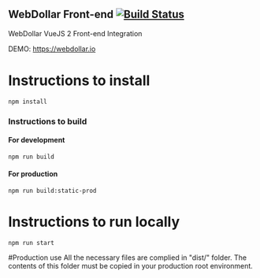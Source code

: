 ## WebDollar Front-end [![Build Status](https://travis-ci.org/WebDollar/vue-Frontend.svg?branch=master)](https://travis-ci.org/WebDollar/vue-Frontend)

WebDollar VueJS 2 Front-end Integration

DEMO: https://webdollar.io

# Instructions to install

`npm install`

### Instructions to build
#### For development
`npm run build`

#### For production
`npm run build:static-prod`


# Instructions to run locally
`npm run start`

#Production use
All the necessary files are complied in "dist/" folder. The contents of this folder must be copied in your production root environment.
